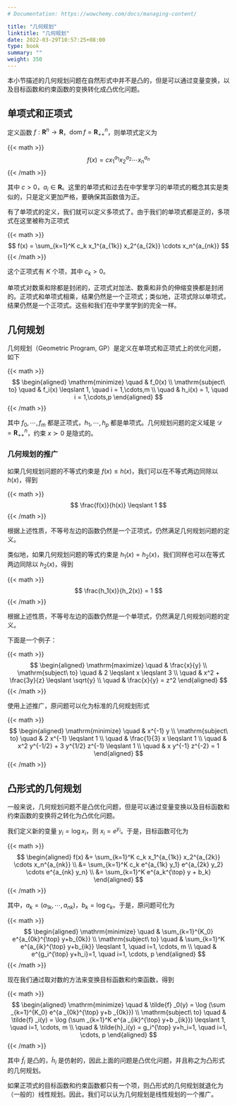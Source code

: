 ```yaml
---
# Documentation: https://wowchemy.com/docs/managing-content/

title: "几何规划"
linktitle: "几何规划"
date: 2022-03-29T10:57:25+08:00
type: book
summary: ""
weight: 350
---
```


<!--more-->

本小节描述的几何规划问题在自然形式中并不是凸的，但是可以通过变量变换，以及目标函数和约束函数的变换转化成凸优化问题。

## 单项式和正项式

定义函数 $f: \mathbf{R}^n \rightarrow \mathbf{R}$，$\operatorname{dom} f = \mathbf{R}^n_{++}$，则单项式定义为

{{< math >}}
$$
f(x) = c x_1^{a_1} x_2^{a_2} \cdots x_n^{a_n}
$$
{{< /math >}}

其中 $c > 0$，$a_i \in \mathbf{R}$。这里的单项式和过去在中学里学习的单项式的概念其实是类似的，只是定义更加严格，要确保其函数值为正。

有了单项式的定义，我们就可以定义多项式了。由于我们的单项式都是正的，多项式在这里被称为正项式

{{< math >}}
$$
f(x) = \sum_{k=1}^K c_k x_1^{a_{1k}} x_2^{a_{2k}} \cdots x_n^{a_{nk}}
$$
{{< /math >}}

这个正项式有 $K$ 个项，其中 $c_k > 0$。

单项式对数乘和除都是封闭的，正项式对加法、数乘和非负的伸缩变换都是封闭的。正项式和单项式相乘，结果仍然是一个正项式；类似地，正项式除以单项式，结果仍然是一个正项式。这些和我们在中学里学到的完全一样。

## 几何规划

几何规划（Geometric Program, GP）是定义在单项式和正项式上的优化问题，如下

{{< math >}}
$$
\begin{aligned}
    \mathrm{minimize} \quad & f_0(x) \\
    \mathrm{subject\ to} \quad & f_i(x) \leqslant 1, \quad i = 1,\cdots,m \\
    \quad & h_i(x) = 1, \quad i = 1,\cdots,p
\end{aligned}
$$
{{< /math >}}

其中 $f_0, \cdots, f_m$ 都是正项式，$h_1, \cdots, h_p$ 都是单项式。几何规划问题的定义域是 $\mathcal{D} = \mathbf{R}^n_{++}$，约束 $x \succ 0$ 是隐式的。


### 几何规划的推广

如果几何规划问题的不等式约束是 $f(x) \leqslant h(x)$，我们可以在不等式两边同除以 $h(x)$，得到

{{< math >}}
$$
\frac{f(x)}{h(x)} \leqslant 1
$$
{{< /math >}}

根据上述性质，不等号左边的函数仍然是一个正项式，仍然满足几何规划问题的定义。

类似地，如果几何规划问题的等式约束是 $h_1(x) = h_2(x)$，我们同样也可以在等式两边同除以 $h_2(x)$，得到

{{< math >}}
$$
\frac{h_1(x)}{h_2(x)} = 1
$$
{{< /math >}}

根据上述性质，不等号左边的函数仍然是一个单项式，仍然满足几何规划问题的定义。

下面是一个例子：

{{< math >}}
$$
\begin{aligned}
    \mathrm{maximize} \quad & \frac{x}{y} \\
    \mathrm{subject\ to} \quad & 2 \leqslant x \leqslant 3 \\
    \quad & x^2 + \frac{3y}{z} \leqslant \sqrt{y} \\
    \quad & \frac{x}{y} = z^2
\end{aligned}
$$
{{< /math >}}

使用上述推广，原问题可以化为标准的几何规划形式

{{< math >}}
$$
\begin{aligned}
    \mathrm{minimize} \quad & x^{-1} y \\
    \mathrm{subject\ to} \quad & 2 x^{-1} \leqslant 1 \\
    \quad & \frac{1}{3} x \leqslant 1 \\
    \quad & x^2 y^{-1/2} + 3 y^{1/2} z^{-1} \leqslant 1 \\
    \quad & x y^{-1} z^{-2} = 1
\end{aligned}
$$
{{< /math >}}

## 凸形式的几何规划

一般来说，几何规划问题不是凸优化问题，但是可以通过变量变换以及目标函数和约束函数的变换将之转化为凸优化问题。

我们定义新的变量 $y_i = \log x_i$，则 $x_i = e^{y_i}$。于是，目标函数可化为

{{< math >}}
$$
\begin{aligned}
    f(x) &= \sum_{k=1}^K c_k x_1^{a_{1k}} x_2^{a_{2k}} \cdots x_n^{a_{nk}} \\
    &= \sum_{k=1}^K c_k e^{a_{1k} y_1} e^{a_{2k} y_2} \cdots e^{a_{nk} y_n} \\
    &= \sum_{k=1}^K e^{a_k^{\top} y + b_k}
\end{aligned}
$$
{{< /math >}}

其中，$a_k = (a_{1k}, \cdots, a_{nk})$，$b_k = \log c_k$。于是，原问题可化为

{{< math >}}
$$
\begin{aligned}
    \mathrm{minimize} \quad & \sum_{k=1}^{K_0} e^{a_{0k}^{\top} y+b_{0k}} \\
    \mathrm{subject\ to} \quad & \sum_{k=1}^K e^{a_{ik}^{\top} y+b_{ik}} \leqslant 1, \quad i=1, \cdots, m \\
    \quad & e^{g_i^{\top} y+h_i}=1, \quad i=1, \cdots, p
\end{aligned}
$$
{{< /math >}}

现在我们通过取对数的方法来变换目标函数和约束函数，得到

{{< math >}}
$$
\begin{aligned}
    \mathrm{minimize} \quad & \tilde{f} _0(y) = \log (\sum _{k=1}^{K_0} e^{a _{0k}^{\top} y+b _{0k}}) \\
    \mathrm{subject\ to} \quad & \tilde{f} _i(y) = \log (\sum _{k=1}^K e^{a _{ik}^{\top} y+b _{ik}}) \leqslant 1, \quad i=1, \cdots, m \\
    \quad & \tilde{h}_i(y) = g_i^{\top} y+h_i=1, \quad i=1, \cdots, p
\end{aligned}
$$
{{< /math >}}

其中 $\tilde{f}_i$ 是凸的，$\tilde{h}_i$ 是仿射的，因此上面的问题是凸优化问题，并且称之为凸形式的几何规划。

如果正项式的目标函数和约束函数都只有一个项，则凸形式的几何规划就退化为（一般的）线性规划。因此，我们可以认为几何规划是线性规划的一个推广。